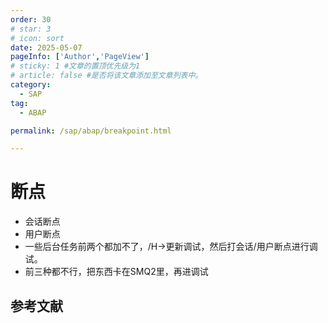 ```yaml
---
order: 30
# star: 3
# icon: sort
date: 2025-05-07
pageInfo: ['Author','PageView']
# sticky: 1 #文章的置顶优先级为1
# article: false #是否将该文章添加至文章列表中。
category:
  - SAP
tag:
  - ABAP

permalink: /sap/abap/breakpoint.html

---
```


# 断点
<!-- more -->
* 会话断点
* 用户断点
* 一些后台任务前两个都加不了，/H->更新调试，然后打会话/用户断点进行调试。
* 前三种都不行，把东西卡在SMQ2里，再进调试


## 参考文献
